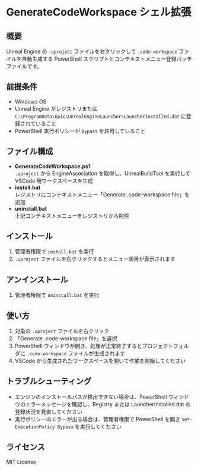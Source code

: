 # GenerateCodeWorkspace シェル拡張

## 概要
Unreal Engine の `.uproject` ファイルを右クリックして `.code-workspace` ファイルを自動生成する PowerShell スクリプトとコンテキストメニュー登録バッチファイルです。

## 前提条件
- Windows OS
- Unreal Engine がレジストリまたは `C:\ProgramData\Epic\UnrealEngineLauncher\LauncherInstalled.dat` に登録されていること
- PowerShell 実行ポリシーが `Bypass` を許可していること

## ファイル構成
- **GenerateCodeWorkspace.ps1**  
  `.uproject` から EngineAssociation を取得し、UnrealBuildTool を実行して VSCode 用ワークスペースを生成
- **install.bat**  
  レジストリにコンテキストメニュー「Generate .code-workspace file」を追加
- **uninstall.bat**  
  上記コンテキストメニューをレジストリから削除

## インストール
1. 管理者権限で `install.bat` を実行
2. `.uproject` ファイルを右クリックするとメニュー項目が表示されます

## アンインストール
1. 管理者権限で `uninstall.bat` を実行

## 使い方
1. 対象の `.uproject` ファイルを右クリック
2. 「Generate .code-workspace file」を選択
3. PowerShell ウィンドウが開き、処理が正常終了するとプロジェクトフォルダに `.code-workspace` ファイルが生成されます
4. VSCode から生成されたワークスペースを開いて作業を開始してください

## トラブルシューティング
- エンジンのインストールパスが検出できない場合は、PowerShell ウィンドウのエラーメッセージを確認し、Registry または LauncherInstalled.dat の登録状況を見直してください
- 実行ポリシーのエラーが出る場合は、管理者権限で PowerShell を開き `Set-ExecutionPolicy Bypass` を実行してください

## ライセンス
MIT License
